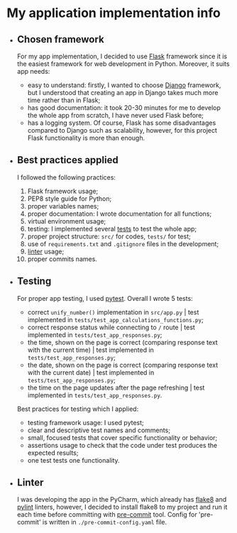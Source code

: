 # My application implementation info 

* ## Chosen framework
  For my app implementation, I decided to use [Flask](https://flask.palletsprojects.com/en/3.0.x/) framework since it is the easiest framework for web development in Python. Moreover, it suits app needs:
  * easy to understand: firstly, I wanted to choose [Django](https://www.djangoproject.com/) framework, but I understood that creating an app in Django takes much more time rather than in Flask;
  * has good documentation: it took 20-30 minutes for me to develop the whole app from scratch, I have never used Flask before;
  * has a logging system.
  Of course, Flask has some disadvantages compared to Django such as scalability, however, for this project Flask functionality is more than enough.

* ## Best practices applied
  I followed the following practices:
    1. Flask framework usage;
    2. PEP8 style guide for Python;
    3. proper variables names;
    4. proper documentation: I wrote documentation for all functions;
    5. virtual environment usage;
    6. testing: I implemented several [tests](https://github.com/SokolOFFF/S24-DevOps/blob/lab01/app_python/PYTHON.md#testing) to test the whole app;
    7. proper project structure: `src/` for codes, `tests/` for test;
    8. use of `requirements.txt` and `.gitignore` files in the development;
    9. [linter](https://github.com/SokolOFFF/S24-DevOps/blob/lab01/app_python/PYTHON.md#linter) usage;
    10. proper commits names.

* ## Testing
  For proper app testing, I used [pytest](https://docs.pytest.org/en/8.0.x/). Overall I wrote 5 tests:
    * correct `unify_number()` implementation in `src/app.py` | test implemented in `tests/test_app_calculations_functions.py`;
    * correct response status while connecting to `/` route | test implemented in `tests/test_app_responses.py`;
    * the time, shown on the page is correct (comparing response text with the current time) | test implemented in `tests/test_app_responses.py`;
    * the date, shown on the page is correct (comparing response text with the current date) | test implemented in `tests/test_app_responses.py`;
    * the time on the page updates after the page refreshing | test implemented in `tests/test_app_responses.py`.

  Best practices for testing which I applied:
    * testing framework usage: I used pytest;
    * clear and descriptive test names and comments;
    * small, focused tests that cover specific functionality or behavior;
    * assertions usage to check that the code under test produces the expected results;
    * one test tests one functionality.
 
* ## Linter
    I was developing the app in the PyCharm, which already has [flake8](https://github.com/PyCQA/flake8) and [pylint](https://pypi.org/project/pylint/) linters, however, I decided to install flake8 to my project and run it each time before committing with [pre-commit](https://pre-commit.com/) tool. Config for 'pre-commit' is written in `./pre-commit-config.yaml` file.
  
